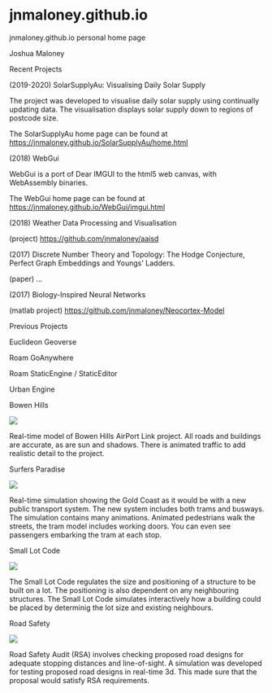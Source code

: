 # jnmaloney.github.io
jnmaloney.github.io personal home page



Joshua Maloney

Recent Projects

(2019-2020) SolarSupplyAu: Visualising Daily Solar Supply

The project was developed to visualise daily solar supply using continually updating data. The visualisation displays solar supply down to regions of postcode size.

The SolarSupplyAu home page can be found at https://jnmaloney.github.io/SolarSupplyAu/home.html

(2018) WebGui

WebGui is a port of Dear IMGUI to the html5 web canvas, with WebAssembly binaries. 

The WebGui home page can be found at https://jnmaloney.github.io/WebGui/imgui.html

(2018) Weather Data Processing and Visualisation

(project) https://github.com/jnmaloney/aaisd

(2017) Discrete Number Theory and Topology: The Hodge Conjecture, Perfect Graph Embeddings and Youngs' Ladders.

(paper) ...

(2017) Biology-Inspired Neural Networks

(matlab project) https://github.com/jnmaloney/Neocortex-Model


Previous Projects


Euclideon Geoverse

Roam GoAnywhere

Roam StaticEngine / StaticEditor

Urban Engine

Bowen Hills

![](http://bur.st/~crooked/bowenhills001.jpg)

Real-time model of Bowen Hills AirPort Link project. All roads and buildings are accurate, as are sun and shadows. There is animated traffic to add realistic detail to the project. 

Surfers Paradise

![](http://bur.st/~crooked/GC%20Broadbeach.png)

Real-time simulation showing the Gold Coast as it would be with a new public transport system. The new system includes both trams and busways. The simulation contains many animations. Animated pedestrians walk the streets, the tram model includes working doors. You can even see passengers embarking the tram at each stop. 

Small Lot Code

![](http://bur.st/~crooked/Small%20Lot%20Code.png)

The Small Lot Code regulates the size and positioning of a structure to be built on a lot. The positioning is also dependent on any neighbouring structures. The Small Lot Code simulates interactively how a building could be placed by determinig the lot size and existing neighbours. 

Road Safety

![](http://bur.st/~crooked/RSA%20Tool.png)

Road Safety Audit (RSA) involves checking proposed road designs for adequate stopping distances and line-of-sight. A simulation was developed for testing proposed road designs in real-time 3d. This made sure that the proposal would satisfy RSA requirements. 

